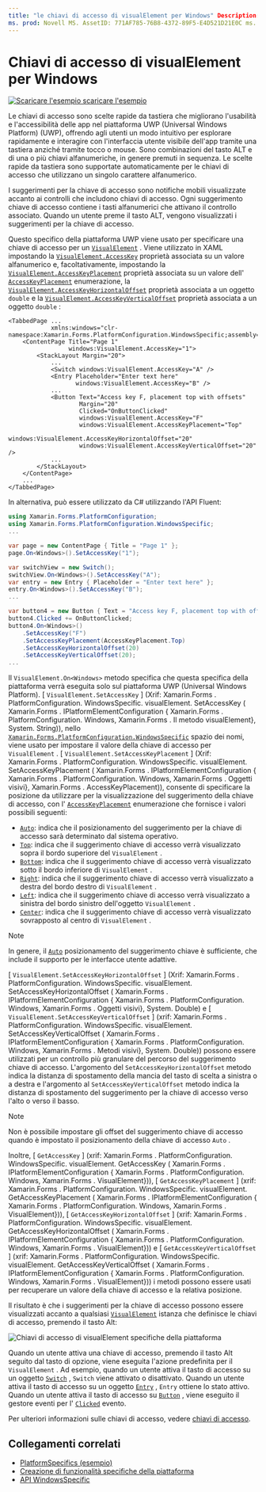 ```yaml
---
title: "le chiavi di accesso di visualElement per Windows" Description: "specifici della piattaforma consentono di utilizzare funzionalità disponibili solo su una piattaforma specifica, senza implementare Renderer o effetti personalizzati. In questo articolo viene illustrato come utilizzare l'oggetto specifico della piattaforma Windows che specifica una chiave di accesso per un oggetto visivo.
ms. prod: Novell MS. AssetID: 771AF785-76B8-4372-89F5-E4D521D21E0C ms. Technology: Novell-Forms Author: davidbritch ms. Author: dabritch ms. Date: 10/24/2018 no-loc: [ Xamarin.Forms , Xamarin.Essentials ]
---
```


# <a name="visualelement-access-keys-on-windows"></a>Chiavi di accesso di visualElement per Windows

[![Scaricare ](~/media/shared/download.png) l'esempio scaricare l'esempio](https://docs.microsoft.com/samples/xamarin/xamarin-forms-samples/userinterface-platformspecifics)

Le chiavi di accesso sono scelte rapide da tastiera che migliorano l'usabilità e l'accessibilità delle app nel piattaforma UWP (Universal Windows Platform) (UWP), offrendo agli utenti un modo intuitivo per esplorare rapidamente e interagire con l'interfaccia utente visibile dell'app tramite una tastiera anziché tramite tocco o mouse. Sono combinazioni del tasto ALT e di una o più chiavi alfanumeriche, in genere premuti in sequenza. Le scelte rapide da tastiera sono supportate automaticamente per le chiavi di accesso che utilizzano un singolo carattere alfanumerico.

I suggerimenti per la chiave di accesso sono notifiche mobili visualizzate accanto ai controlli che includono chiavi di accesso. Ogni suggerimento chiave di accesso contiene i tasti alfanumerici che attivano il controllo associato. Quando un utente preme il tasto ALT, vengono visualizzati i suggerimenti per la chiave di accesso.

Questo specifico della piattaforma UWP viene usato per specificare una chiave di accesso per un [`VisualElement`](xref:Xamarin.Forms.VisualElement) . Viene utilizzato in XAML impostando la [`VisualElement.AccessKey`](xref:Xamarin.Forms.PlatformConfiguration.WindowsSpecific.VisualElement.AccessKeyProperty) proprietà associata su un valore alfanumerico e, facoltativamente, impostando la [`VisualElement.AccessKeyPlacement`](xref:Xamarin.Forms.PlatformConfiguration.WindowsSpecific.VisualElement.AccessKeyPlacementProperty) proprietà associata su un valore dell' [`AccessKeyPlacement`](xref:Xamarin.Forms.AccessKeyPlacement) enumerazione, la [`VisualElement.AccessKeyHorizontalOffset`](xref:Xamarin.Forms.PlatformConfiguration.WindowsSpecific.VisualElement.AccessKeyHorizontalOffsetProperty) proprietà associata a un oggetto `double` e la [`VisualElement.AccessKeyVerticalOffset`](xref:Xamarin.Forms.PlatformConfiguration.WindowsSpecific.VisualElement.AccessKeyVerticalOffsetProperty) proprietà associata a un oggetto `double` :

```xaml
<TabbedPage ...
            xmlns:windows="clr-namespace:Xamarin.Forms.PlatformConfiguration.WindowsSpecific;assembly=Xamarin.Forms.Core">
    <ContentPage Title="Page 1"
                 windows:VisualElement.AccessKey="1">
        <StackLayout Margin="20">
            ...
            <Switch windows:VisualElement.AccessKey="A" />
            <Entry Placeholder="Enter text here"
                   windows:VisualElement.AccessKey="B" />
            ...
            <Button Text="Access key F, placement top with offsets"
                    Margin="20"
                    Clicked="OnButtonClicked"
                    windows:VisualElement.AccessKey="F"
                    windows:VisualElement.AccessKeyPlacement="Top"
                    windows:VisualElement.AccessKeyHorizontalOffset="20"
                    windows:VisualElement.AccessKeyVerticalOffset="20" />
            ...
        </StackLayout>
    </ContentPage>
    ...
</TabbedPage>
```

In alternativa, può essere utilizzato da C# utilizzando l'API Fluent:

```csharp
using Xamarin.Forms.PlatformConfiguration;
using Xamarin.Forms.PlatformConfiguration.WindowsSpecific;
...

var page = new ContentPage { Title = "Page 1" };
page.On<Windows>().SetAccessKey("1");

var switchView = new Switch();
switchView.On<Windows>().SetAccessKey("A");
var entry = new Entry { Placeholder = "Enter text here" };
entry.On<Windows>().SetAccessKey("B");
...

var button4 = new Button { Text = "Access key F, placement top with offsets", Margin = new Thickness(20) };
button4.Clicked += OnButtonClicked;
button4.On<Windows>()
    .SetAccessKey("F")
    .SetAccessKeyPlacement(AccessKeyPlacement.Top)
    .SetAccessKeyHorizontalOffset(20)
    .SetAccessKeyVerticalOffset(20);
...
```

Il `VisualElement.On<Windows>` metodo specifica che questa specifica della piattaforma verrà eseguita solo sul piattaforma UWP (Universal Windows Platform). [ `VisualElement.SetAccessKey` ] (Xrif: Xamarin.Forms . PlatformConfiguration. WindowsSpecific. visualElement. SetAccessKey ( Xamarin.Forms . IPlatformElementConfiguration { Xamarin.Forms . PlatformConfiguration. Windows, Xamarin.Forms . Il metodo visualElement}, System. String)), nello [`Xamarin.Forms.PlatformConfiguration.WindowsSpecific`](xref:Xamarin.Forms.PlatformConfiguration.WindowsSpecific) spazio dei nomi, viene usato per impostare il valore della chiave di accesso per `VisualElement` . [ `VisualElement.SetAccessKeyPlacement` ] (Xrif: Xamarin.Forms . PlatformConfiguration. WindowsSpecific. visualElement. SetAccessKeyPlacement ( Xamarin.Forms . IPlatformElementConfiguration { Xamarin.Forms . PlatformConfiguration. Windows, Xamarin.Forms . Oggetti visivi}, Xamarin.Forms . AccessKeyPlacement)), consente di specificare la posizione da utilizzare per la visualizzazione del suggerimento della chiave di accesso, con l' [`AccessKeyPlacement`](xref:Xamarin.Forms.AccessKeyPlacement) enumerazione che fornisce i valori possibili seguenti:

- [`Auto`](xref:Xamarin.Forms.AccessKeyPlacement.Auto): indica che il posizionamento del suggerimento per la chiave di accesso sarà determinato dal sistema operativo.
- [`Top`](xref:Xamarin.Forms.AccessKeyPlacement.Top): indica che il suggerimento chiave di accesso verrà visualizzato sopra il bordo superiore del `VisualElement` .
- [`Bottom`](xref:Xamarin.Forms.AccessKeyPlacement.Bottom): indica che il suggerimento chiave di accesso verrà visualizzato sotto il bordo inferiore di `VisualElement` .
- [`Right`](xref:Xamarin.Forms.AccessKeyPlacement.Right): indica che il suggerimento chiave di accesso verrà visualizzato a destra del bordo destro di `VisualElement` .
- [`Left`](xref:Xamarin.Forms.AccessKeyPlacement.Left): indica che il suggerimento chiave di accesso verrà visualizzato a sinistra del bordo sinistro dell'oggetto `VisualElement` .
- [`Center`](xref:Xamarin.Forms.AccessKeyPlacement.Center): indica che il suggerimento chiave di accesso verrà visualizzato sovrapposto al centro di `VisualElement` .

> [!NOTE]
> In genere, il [`Auto`](xref:Xamarin.Forms.AccessKeyPlacement.Auto) posizionamento del suggerimento chiave è sufficiente, che include il supporto per le interfacce utente adattive.

[ `VisualElement.SetAccessKeyHorizontalOffset` ] (Xrif: Xamarin.Forms . PlatformConfiguration. WindowsSpecific. visualElement. SetAccessKeyHorizontalOffset ( Xamarin.Forms . IPlatformElementConfiguration { Xamarin.Forms . PlatformConfiguration. Windows, Xamarin.Forms . Oggetti visivi}, System. Double) e [ `VisualElement.SetAccessKeyVerticalOffset` ] (xrif: Xamarin.Forms . PlatformConfiguration. WindowsSpecific. visualElement. SetAccessKeyVerticalOffset ( Xamarin.Forms . IPlatformElementConfiguration { Xamarin.Forms . PlatformConfiguration. Windows, Xamarin.Forms . Metodi visivi}, System. Double)) possono essere utilizzati per un controllo più granulare del percorso del suggerimento chiave di accesso. L'argomento del `SetAccessKeyHorizontalOffset` metodo indica la distanza di spostamento della mancia del tasto di scelta a sinistra o a destra e l'argomento al `SetAccessKeyVerticalOffset` metodo indica la distanza di spostamento del suggerimento per la chiave di accesso verso l'alto o verso il basso.

>[!NOTE]
> Non è possibile impostare gli offset del suggerimento chiave di accesso quando è impostato il posizionamento della chiave di accesso `Auto` .

Inoltre, [ `GetAccessKey` ] (xrif: Xamarin.Forms . PlatformConfiguration. WindowsSpecific. visualElement. GetAccessKey ( Xamarin.Forms . IPlatformElementConfiguration { Xamarin.Forms . PlatformConfiguration. Windows, Xamarin.Forms . VisualElement})), [ `GetAccessKeyPlacement` ] (xrif: Xamarin.Forms . PlatformConfiguration. WindowsSpecific. visualElement. GetAccessKeyPlacement ( Xamarin.Forms . IPlatformElementConfiguration { Xamarin.Forms . PlatformConfiguration. Windows, Xamarin.Forms . VisualElement})), [ `GetAccessKeyHorizontalOffset` ] (xrif: Xamarin.Forms . PlatformConfiguration. WindowsSpecific. visualElement. GetAccessKeyHorizontalOffset ( Xamarin.Forms . IPlatformElementConfiguration { Xamarin.Forms . PlatformConfiguration. Windows, Xamarin.Forms . VisualElement})) e [ `GetAccessKeyVerticalOffset` ] (xrif: Xamarin.Forms . PlatformConfiguration. WindowsSpecific. visualElement. GetAccessKeyVerticalOffset ( Xamarin.Forms . IPlatformElementConfiguration { Xamarin.Forms . PlatformConfiguration. Windows, Xamarin.Forms . VisualElement})) i metodi possono essere usati per recuperare un valore della chiave di accesso e la relativa posizione.

Il risultato è che i suggerimenti per la chiave di accesso possono essere visualizzati accanto a qualsiasi [`VisualElement`](xref:Xamarin.Forms.VisualElement) istanza che definisce le chiavi di accesso, premendo il tasto Alt:

![Chiavi di accesso di visualElement specifiche della piattaforma](visualelement-access-keys-images/visualelement-accesskeys.png "Chiavi di accesso di visualElement specifiche della piattaforma")

Quando un utente attiva una chiave di accesso, premendo il tasto Alt seguito dal tasto di opzione, viene eseguita l'azione predefinita per il `VisualElement` . Ad esempio, quando un utente attiva il tasto di accesso su un oggetto [`Switch`](xref:Xamarin.Forms.Switch) , `Switch` viene attivato o disattivato. Quando un utente attiva il tasto di accesso su un oggetto [`Entry`](xref:Xamarin.Forms.Entry) , `Entry` ottiene lo stato attivo. Quando un utente attiva il tasto di accesso su [`Button`](xref:Xamarin.Forms.Button) , viene eseguito il gestore eventi per l' [`Clicked`](xref:Xamarin.Forms.Button.Clicked) evento.

Per ulteriori informazioni sulle chiavi di accesso, vedere [chiavi di accesso](/windows/uwp/design/input/access-keys#key-tip-positioning).

## <a name="related-links"></a>Collegamenti correlati

- [PlatformSpecifics (esempio)](https://docs.microsoft.com/samples/xamarin/xamarin-forms-samples/userinterface-platformspecifics)
- [Creazione di funzionalità specifiche della piattaforma](~/xamarin-forms/platform/platform-specifics/index.md#creating-platform-specifics)
- [API WindowsSpecific](xref:Xamarin.Forms.PlatformConfiguration.WindowsSpecific)
